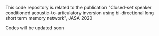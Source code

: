 This code repository is related to the publication "Closed-set speaker conditioned acoustic-to-articulatory inversion using bi-directional long short term memory network", JASA 2020

Codes will be updated soon
